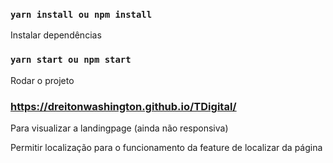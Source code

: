 ### `yarn install ou npm install` 

Instalar dependências

### `yarn start ou npm start`

Rodar o projeto

### https://dreitonwashington.github.io/TDigital/

Para visualizar a landingpage (ainda não responsiva)

Permitir localização para o funcionamento da feature de localizar da página

